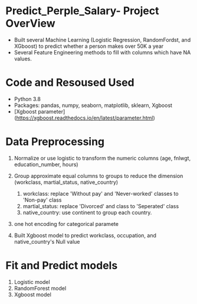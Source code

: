 # Predict_Perple_Salary- Project OverView
  * Built several Machine Learning (Logistic Regression, RandomFordst, and XGboost) to predict whether a person makes over 50K a year
  * Several Feature Engineering methods to fill with columns which have NA values. 

# Code and Resoused Used
  * Python 3.8
  * Packages: pandas, numpy, seaborn, matplotlib, sklearn, Xgboost
  * [Xgboost parameter] (https://xgboost.readthedocs.io/en/latest/parameter.html)
  
# Data Preprocessing
  1. Normalize or use logistic to transform the numeric columns (age, fnlwgt, education_number, hours)
  2. Group approximate equal columns to groups to reduce the dimension (workclass, martial_status, native_country)
     1. workclass: replace 'Without pay' and 'Never-worked' classes to 'Non-pay' class
     2. martial_status: replace 'Divorced' and class to 'Seperated' class
     3. native_country: use continent to group each country.
     
  3. one hot encoding for categorical paramete
  4. Built Xgboost model to predict workclass, occupation, and native_country's Null value


# Fit and Predict models
  1. Logistic model
  2. RandomForest model
  3. Xgboost model
